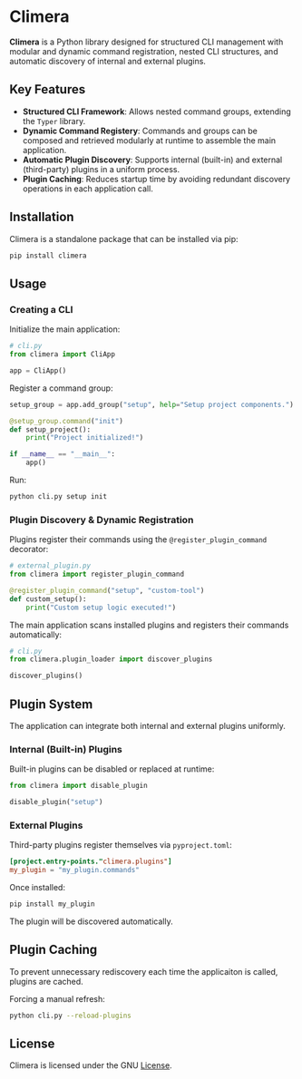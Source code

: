 # Climera

**Climera** is a Python library designed for structured CLI management with modular and dynamic command registration, nested CLI structures, and automatic discovery of internal and external plugins.

## Key Features

- **Structured CLI Framework**: Allows nested command groups, extending the `Typer` library.
- **Dynamic Command Registery**: Commands and groups can be composed and retrieved modularly at runtime to assemble the main application. 
- **Automatic Plugin Discovery**: Supports internal (built-in) and external (third-party) plugins in a uniform process.  
- **Plugin Caching**: Reduces startup time by avoiding redundant discovery operations in each application call.  


## Installation

Climera is a standalone package that can be installed via pip:
```sh
pip install climera
```

## Usage

### Creating a CLI

Initialize the main application:

```python
# cli.py
from climera import CliApp

app = CliApp()
```

Register a command group:

```python
setup_group = app.add_group("setup", help="Setup project components.")

@setup_group.command("init")
def setup_project():
    print("Project initialized!")

if __name__ == "__main__":
    app()
```

Run:
```sh
python cli.py setup init
```


### Plugin Discovery & Dynamic Registration

Plugins register their commands using the `@register_plugin_command` decorator:

```python
# external_plugin.py
from climera import register_plugin_command

@register_plugin_command("setup", "custom-tool")
def custom_setup():
    print("Custom setup logic executed!")
```

The main application scans installed plugins and registers their commands automatically: 

```python
# cli.py
from climera.plugin_loader import discover_plugins

discover_plugins()
```


## Plugin System

The application can integrate both internal and external plugins uniformly.

### Internal (Built-in) Plugins

Built-in plugins can be disabled or replaced at runtime:

```python
from climera import disable_plugin

disable_plugin("setup")
```

### External Plugins

Third-party plugins register themselves via `pyproject.toml`:

```toml
[project.entry-points."climera.plugins"]
my_plugin = "my_plugin.commands"
```

Once installed:
```sh
pip install my_plugin
```

The plugin will be discovered automatically.


## Plugin Caching

To prevent unnecessary rediscovery each time the applicaiton is called, plugins are cached.  

Forcing a manual refresh:

```sh
python cli.py --reload-plugins
```


## License
Climera is licensed under the GNU [License](LICENSE).
 

